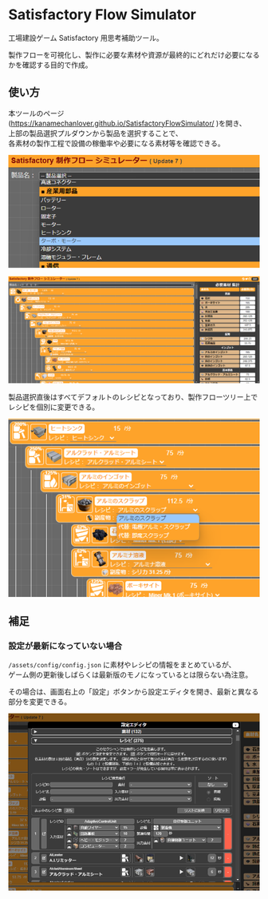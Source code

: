 # Satisfactory Flow Simulator

工場建設ゲーム Satisfactory 用思考補助ツール。

製作フローを可視化し、製作に必要な素材や資源が最終的にどれだけ必要になるかを確認する目的で作成。

## 使い方

本ツールのページ(https://kanamechanlover.github.io/SatisfactoryFlowSimulator/ )を開き、  
上部の製品選択プルダウンから製品を選択することで、  
各素材の製作工程で設備の稼働率や必要になる素材等を確認できる。

![製品の選択](./designs/for_readme/selecting_product.png)

![製品の選択結果](./designs/for_readme/selected_product.png)

製品選択直後はすべてデフォルトのレシピとなっており、製作フローツリー上でレシピを個別に変更できる。

![レシピの選択](./designs/for_readme/selecting_recipe.png)


## 補足

### 設定が最新になっていない場合

`/assets/config/config.json` に素材やレシピの情報をまとめているが、  
ゲーム側の更新後しばらくは最新版のモノになっているとは限らない為注意。

その場合は、画面右上の「設定」ボタンから設定エディタを開き、最新と異なる部分を変更できる。

![設定エディタ](./designs/for_readme/config_editor.png)

